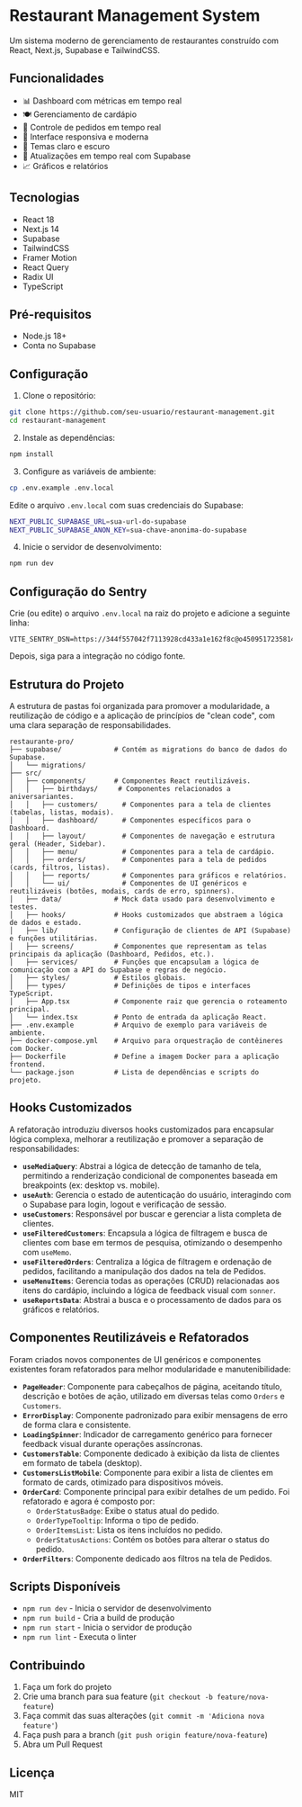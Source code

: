 # Restaurant Management System

Um sistema moderno de gerenciamento de restaurantes construído com React, Next.js, Supabase e TailwindCSS.

## Funcionalidades

- 📊 Dashboard com métricas em tempo real
- 🍽️ Gerenciamento de cardápio
- 📝 Controle de pedidos em tempo real
- 📱 Interface responsiva e moderna
- 🎨 Temas claro e escuro
- 🔄 Atualizações em tempo real com Supabase
- 📈 Gráficos e relatórios

## Tecnologias

- React 18
- Next.js 14
- Supabase
- TailwindCSS
- Framer Motion
- React Query
- Radix UI
- TypeScript

## Pré-requisitos

- Node.js 18+
- Conta no Supabase

## Configuração

1. Clone o repositório:

```bash
git clone https://github.com/seu-usuario/restaurant-management.git
cd restaurant-management
```

2. Instale as dependências:

```bash
npm install
```

3. Configure as variáveis de ambiente:

```bash
cp .env.example .env.local
```

Edite o arquivo `.env.local` com suas credenciais do Supabase:

```bash
NEXT_PUBLIC_SUPABASE_URL=sua-url-do-supabase
NEXT_PUBLIC_SUPABASE_ANON_KEY=sua-chave-anonima-do-supabase
```

4. Inicie o servidor de desenvolvimento:

```bash
npm run dev
```

## Configuração do Sentry

Crie (ou edite) o arquivo `.env.local` na raiz do projeto e adicione a seguinte linha:

```
VITE_SENTRY_DSN=https://344f557042f7113928cd433a1e162f8c@o4509517235814400.ingest.us.sentry.io/4509517275922432
```

Depois, siga para a integração no código fonte.

## Estrutura do Projeto

A estrutura de pastas foi organizada para promover a modularidade, a reutilização de código e a aplicação de princípios de "clean code", com uma clara separação de responsabilidades.

```
restaurante-pro/
├── supabase/             # Contém as migrations do banco de dados do Supabase.
│   └── migrations/
├── src/
│   ├── components/       # Componentes React reutilizáveis.
│   │   ├── birthdays/     # Componentes relacionados a aniversariantes.
│   │   ├── customers/      # Componentes para a tela de clientes (tabelas, listas, modais).
│   │   ├── dashboard/      # Componentes específicos para o Dashboard.
│   │   ├── layout/         # Componentes de navegação e estrutura geral (Header, Sidebar).
│   │   ├── menu/           # Componentes para a tela de cardápio.
│   │   ├── orders/         # Componentes para a tela de pedidos (cards, filtros, listas).
│   │   ├── reports/        # Componentes para gráficos e relatórios.
│   │   └── ui/             # Componentes de UI genéricos e reutilizáveis (botões, modais, cards de erro, spinners).
│   ├── data/             # Mock data usado para desenvolvimento e testes.
│   ├── hooks/            # Hooks customizados que abstraem a lógica de dados e estado.
│   ├── lib/              # Configuração de clientes de API (Supabase) e funções utilitárias.
│   ├── screens/          # Componentes que representam as telas principais da aplicação (Dashboard, Pedidos, etc.).
│   ├── services/         # Funções que encapsulam a lógica de comunicação com a API do Supabase e regras de negócio.
│   ├── styles/           # Estilos globais.
│   ├── types/            # Definições de tipos e interfaces TypeScript.
│   ├── App.tsx           # Componente raiz que gerencia o roteamento principal.
│   └── index.tsx         # Ponto de entrada da aplicação React.
├── .env.example          # Arquivo de exemplo para variáveis de ambiente.
├── docker-compose.yml    # Arquivo para orquestração de contêineres com Docker.
├── Dockerfile            # Define a imagem Docker para a aplicação frontend.
└── package.json          # Lista de dependências e scripts do projeto.
```

## Hooks Customizados

A refatoração introduziu diversos hooks customizados para encapsular lógica complexa, melhorar a reutilização e promover a separação de responsabilidades:

- **`useMediaQuery`**: Abstrai a lógica de detecção de tamanho de tela, permitindo a renderização condicional de componentes baseada em breakpoints (ex: desktop vs. mobile).
- **`useAuth`**: Gerencia o estado de autenticação do usuário, interagindo com o Supabase para login, logout e verificação de sessão.
- **`useCustomers`**: Responsável por buscar e gerenciar a lista completa de clientes.
- **`useFilteredCustomers`**: Encapsula a lógica de filtragem e busca de clientes com base em termos de pesquisa, otimizando o desempenho com `useMemo`.
- **`useFilteredOrders`**: Centraliza a lógica de filtragem e ordenação de pedidos, facilitando a manipulação dos dados na tela de Pedidos.
- **`useMenuItems`**: Gerencia todas as operações (CRUD) relacionadas aos itens do cardápio, incluindo a lógica de feedback visual com `sonner`.
- **`useReportsData`**: Abstrai a busca e o processamento de dados para os gráficos e relatórios.

## Componentes Reutilizáveis e Refatorados

Foram criados novos componentes de UI genéricos e componentes existentes foram refatorados para melhor modularidade e manutenibilidade:

- **`PageHeader`**: Componente para cabeçalhos de página, aceitando título, descrição e botões de ação, utilizado em diversas telas como `Orders` e `Customers`.
- **`ErrorDisplay`**: Componente padronizado para exibir mensagens de erro de forma clara e consistente.
- **`LoadingSpinner`**: Indicador de carregamento genérico para fornecer feedback visual durante operações assíncronas.
- **`CustomersTable`**: Componente dedicado à exibição da lista de clientes em formato de tabela (desktop).
- **`CustomersListMobile`**: Componente para exibir a lista de clientes em formato de cards, otimizado para dispositivos móveis.
- **`OrderCard`**: Componente principal para exibir detalhes de um pedido. Foi refatorado e agora é composto por:
  - `OrderStatusBadge`: Exibe o status atual do pedido.
  - `OrderTypeTooltip`: Informa o tipo de pedido.
  - `OrderItemsList`: Lista os itens incluídos no pedido.
  - `OrderStatusActions`: Contém os botões para alterar o status do pedido.
- **`OrderFilters`**: Componente dedicado aos filtros na tela de Pedidos.

## Scripts Disponíveis

- `npm run dev` - Inicia o servidor de desenvolvimento
- `npm run build` - Cria a build de produção
- `npm run start` - Inicia o servidor de produção
- `npm run lint` - Executa o linter

## Contribuindo

1. Faça um fork do projeto
2. Crie uma branch para sua feature (`git checkout -b feature/nova-feature`)
3. Faça commit das suas alterações (`git commit -m 'Adiciona nova feature'`)
4. Faça push para a branch (`git push origin feature/nova-feature`)
5. Abra um Pull Request

## Licença

MIT
